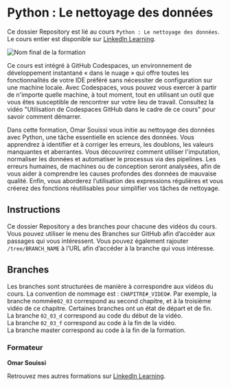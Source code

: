 # Python : Le nettoyage des données

Ce dossier Repository est lié au cours `Python : Le nettoyage des données`. Le cours entier est disponible sur [LinkedIn Learning][lil-course-url].

![Nom final de la formation][lil-thumbnail-url] 

Ce cours est intégré à GitHub Codespaces, un environnement de développement instantané « dans le nuage » qui offre toutes les fonctionnalités de votre IDE préféré sans nécessiter de configuration sur une machine locale. Avec Codespaces, vous pouvez vous exercer à partir de n'importe quelle machine, à tout moment, tout en utilisant un outil que vous êtes susceptible de rencontrer sur votre lieu de travail. Consultez la vidéo "Utilisation de Codespaces GitHub dans le cadre de ce cours" pour savoir comment démarrer.    

Dans cette formation, Omar Souissi vous initie au nettoyage des données avec Python, une tâche essentielle en science des données. Vous apprendrez à identifier et à corriger les erreurs, les doublons, les valeurs manquantes et aberrantes. Vous découvrirez comment utiliser l'imputation, normaliser les données et automatiser le processus via des pipelines. Les erreurs humaines, de machines ou de conception seront analysées, afin de vous aider à comprendre les causes profondes des données de mauvaise qualité. Enfin, vous aborderez l’utilisation des expressions régulières et vous créerez des fonctions réutilisables pour simplifier vos tâches de nettoyage.

## Instructions

Ce dossier Repository a des branches pour chacune des vidéos du cours. Vous pouvez utiliser le menu des Branches sur GitHub afin d’accéder aux passages qui vous intéressent. Vous pouvez également rajouter `/tree/BRANCH_NAME` à l’URL afin d’accéder à la branche qui vous intéresse. 

## Branches

Les branches sont structurées de manière à correspondre aux vidéos du cours. La convention de nommage est : `CHAPITRE#_VIDEO#`. Par exemple, la branche nommée`02_03` correspond au second chapitre, et à la troisième vidéo de ce chapitre. Certaines branches ont un état de départ et de fin.  
La branche `02_03_d` correspond au code du début de la vidéo.  
La branche `02_03_f` correspond au code à la fin de la vidéo.  
La branche master correspond au code à la fin de la formation. 

### Formateur

**Omar Souissi** 

 Retrouvez mes autres formations sur [LinkedIn Learning][lil-URL-trainer].

[0]: # (Replace these placeholder URLs with actual course URLs)
[lil-course-url]: https://www.linkedin.com/learning/python-le-nettoyage-des-donnees
[lil-thumbnail-url]: https://media.licdn.com/dms/image/v2/D4E0DAQEa8DNYByRJMA/learning-public-crop_675_1200/learning-public-crop_675_1200/0/1727250203014?e=2147483647&v=beta&t=RASdTMNn-49Bk3kZUMrfRfMZgMRiUi9Pdg80fcX2do8
[lil-URL-trainer]: https://www.linkedin.com/learning/instructors/omar-souissi

[1]: # (End of FR-Instruction ###############################################################################################)

